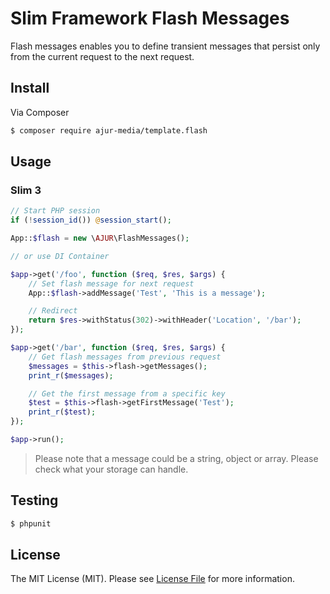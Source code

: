 # Slim Framework Flash Messages

Flash messages enables you to define transient messages that persist only from the current request to the next request.

## Install

Via Composer

``` bash
$ composer require ajur-media/template.flash
```

## Usage

### Slim 3

```php
// Start PHP session
if (!session_id()) @session_start();

App::$flash = new \AJUR\FlashMessages();

// or use DI Container

$app->get('/foo', function ($req, $res, $args) {
    // Set flash message for next request
    App::$flash->addMessage('Test', 'This is a message');

    // Redirect
    return $res->withStatus(302)->withHeader('Location', '/bar');
});

$app->get('/bar', function ($req, $res, $args) {
    // Get flash messages from previous request
    $messages = $this->flash->getMessages();
    print_r($messages);

    // Get the first message from a specific key
    $test = $this->flash->getFirstMessage('Test');
    print_r($test);
});

$app->run();
```

> Please note that a message could be a string, object or array. Please check what your storage can handle.

## Testing

``` bash
$ phpunit
```

## License

The MIT License (MIT). Please see [License File](LICENSE.md) for more information.
